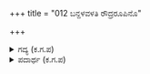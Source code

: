 +++
title = "012 ಬನ್ದಳವಳತಿ ರೌದ್ರರೂಪಿನೊ"

+++

<details><summary>ಗದ್ಯ (ಕ.ಗ.ಪ) </summary>

12. ಅವಳು ಅತಿ ಭೀಕರ ರೂಪಿನಲ್ಲಿ ಬಂದಳು.  ದೂರದಿಂದಲೇ ವಾಯುಪುತ್ರನ ಬಿರುಸಾದ ಸುಳಿದಲೆ ಮತ್ತು ಕೆಂಪು ಬಣ್ಣದ ಮೀಸೆ, ಕೆಂಪಾದ ಕೈ, ಕೇಸರಿ ಬಣ್ಣದ ಕಣ್ಣುಗಳು, ಮೊಲ್ಲೆಯಂತಿರುವ ಹಲ್ಲುಗಳ ಕಾಂತಿ - ಇವುಗಳನ್ನು ಕಂಡು ಅವಳಿಗೆ ಭೀಮಸೇನನ ಮೇಲೆ ಮನಸ್ಸು ಉಂಟಾಯಿತು. ಆ ನೀಚನ ತಂಗಿ ಹಿಡಿಂಬಿ ಭೀಮಸೇನನಿಗೆ ಸೋತಳು.
</details>

<details><summary>ಪದಾರ್ಥ (ಕ.ಗ.ಪ) </summary>

ರೌದ್ರ-ಭೀಕರ, ಹರಿನಂದನ-ವಾಯುಪುತ್ರ, ಕರ್ಕಶ-ಬಿರುಸು, ಕೆಮ್ಮೀಸೆ-ಕೆಂಪು ಬಣ್ಣದ ಮೀಸೆ, ಕೆಂದಳ-ಕೆಂಪಾದ ಕೈ, ಕುಂದ-ಮೊಲ್ಲೆ, ರದನ-ಹಲ್ಲು, ಛವಿ-ಕಾಂತಿ, ಅನುಜೆ-ತಂಗಿ
</details>
